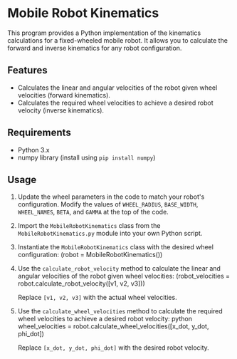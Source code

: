 # Mobile Robot Kinematics

This program provides a Python implementation of the kinematics calculations for a fixed-wheeled mobile robot. It allows you to calculate the forward and inverse kinematics for any robot configuration.

## Features

- Calculates the linear and angular velocities of the robot given wheel velocities (forward kinematics).
- Calculates the required wheel velocities to achieve a desired robot velocity (inverse kinematics).

## Requirements

- Python 3.x
- numpy library (install using `pip install numpy`)

## Usage

1. Update the wheel parameters in the code to match your robot's configuration. Modify the values of `WHEEL_RADIUS`, `BASE_WIDTH`, `WHEEL_NAMES`, `BETA`, and `GAMMA` at the top of the code.

2. Import the `MobileRobotKinematics` class from the `MobileRobotKinematics.py` module into your own Python script.

3. Instantiate the `MobileRobotKinematics` class with the desired wheel configuration: (robot = MobileRobotKinematics())

5. Use the `calculate_robot_velocity` method to calculate the linear and angular velocities of the robot given wheel velocities: (robot_velocities = robot.calculate_robot_velocity([v1, v2, v3]))

    Replace `[v1, v2, v3]` with the actual wheel velocities.

6. Use the `calculate_wheel_velocities` method to calculate the required wheel velocities to achieve a desired robot velocity:
    python 
        wheel_velocities = robot.calculate_wheel_velocities([x_dot, y_dot, phi_dot])

    Replace `[x_dot, y_dot, phi_dot]` with the desired robot velocity.
